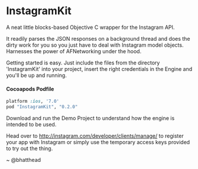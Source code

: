 InstagramKit
==================
 
A neat little blocks-based Objective C wrapper for the Instagram API. 

It readily parses the JSON responses on a background thread and does the dirty work for you so you just have to deal with Instagram model objects.
Harnesses the power of AFNetworking under the hood.

Getting started is easy. Just include the files from the directory 'InstagramKit' into your project, insert the right credentials in the Engine and you'll be up and running.

#### Cocoapods Podfile
```ruby
platform :ios, '7.0'
pod "InstagramKit", "0.2.0"
```

Download and run the Demo Project to understand how the engine is intended to be used. 

Head over to http://instagram.com/developer/clients/manage/ to register your app with Instagram or simply use the temporary access keys provided to try out the thing.


~ @bhatthead
